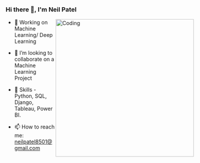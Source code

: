 
### Hi there 👋, I'm Neil Patel

<img align="right" alt="Coding" width="370" src="https://miro.medium.com/max/720/1*IRGHmiGsa16stedQvIaZfw.gif">

- 🌱 Working on Machine Learning/ Deep Learning

- 👯 I’m looking to collaborate on a Machine Learning Project

- 💬 Skills - Python, SQL, Django, Tableau, Power BI.

- 📫 How to reach me: neilpatel8501@gmail.com

<!--

**neil8501/neil8501** is a ✨ _special_ ✨ repository because its `README.md` (this file) appears on your GitHub profile.

Here are some ideas to get you started:

- 🌱 I’m currently learning Machine Learning

- 👯 I’m looking to collaborate on a Machine Learning Project

- 💬 Ask me about Python, SQL, Django

- 📫 How to reach me: neilpatel8501@gmail.com

-->
